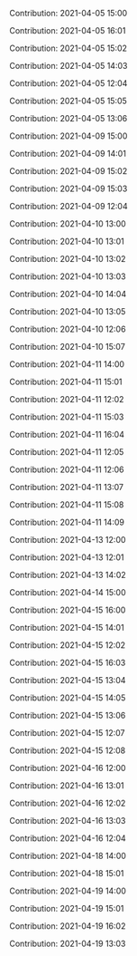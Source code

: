 Contribution: 2021-04-05 15:00

Contribution: 2021-04-05 16:01

Contribution: 2021-04-05 15:02

Contribution: 2021-04-05 14:03

Contribution: 2021-04-05 12:04

Contribution: 2021-04-05 15:05

Contribution: 2021-04-05 13:06

Contribution: 2021-04-09 15:00

Contribution: 2021-04-09 14:01

Contribution: 2021-04-09 15:02

Contribution: 2021-04-09 15:03

Contribution: 2021-04-09 12:04

Contribution: 2021-04-10 13:00

Contribution: 2021-04-10 13:01

Contribution: 2021-04-10 13:02

Contribution: 2021-04-10 13:03

Contribution: 2021-04-10 14:04

Contribution: 2021-04-10 13:05

Contribution: 2021-04-10 12:06

Contribution: 2021-04-10 15:07

Contribution: 2021-04-11 14:00

Contribution: 2021-04-11 15:01

Contribution: 2021-04-11 12:02

Contribution: 2021-04-11 15:03

Contribution: 2021-04-11 16:04

Contribution: 2021-04-11 12:05

Contribution: 2021-04-11 12:06

Contribution: 2021-04-11 13:07

Contribution: 2021-04-11 15:08

Contribution: 2021-04-11 14:09

Contribution: 2021-04-13 12:00

Contribution: 2021-04-13 12:01

Contribution: 2021-04-13 14:02

Contribution: 2021-04-14 15:00

Contribution: 2021-04-15 16:00

Contribution: 2021-04-15 14:01

Contribution: 2021-04-15 12:02

Contribution: 2021-04-15 16:03

Contribution: 2021-04-15 13:04

Contribution: 2021-04-15 14:05

Contribution: 2021-04-15 13:06

Contribution: 2021-04-15 12:07

Contribution: 2021-04-15 12:08

Contribution: 2021-04-16 12:00

Contribution: 2021-04-16 13:01

Contribution: 2021-04-16 12:02

Contribution: 2021-04-16 13:03

Contribution: 2021-04-16 12:04

Contribution: 2021-04-18 14:00

Contribution: 2021-04-18 15:01

Contribution: 2021-04-19 14:00

Contribution: 2021-04-19 15:01

Contribution: 2021-04-19 16:02

Contribution: 2021-04-19 13:03

